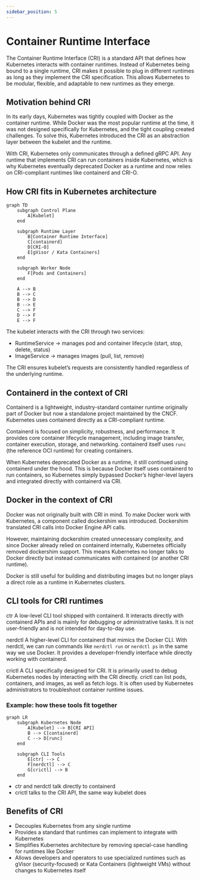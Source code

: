 ```yaml
---
sidebar_position: 5
---
```


# Container Runtime Interface

The Container Runtime Interface (CRI) is a standard API that defines how Kubernetes interacts with container runtimes. Instead of Kubernetes being bound to a single runtime, CRI makes it possible to plug in different runtimes as long as they implement the CRI specification. This allows Kubernetes to be modular, flexible, and adaptable to new runtimes as they emerge.

## Motivation behind CRI

In its early days, Kubernetes was tightly coupled with Docker as the container runtime. While Docker was the most popular runtime at the time, it was not designed specifically for Kubernetes, and the tight coupling created challenges. To solve this, Kubernetes introduced the CRI as an abstraction layer between the kubelet and the runtime.

With CRI, Kubernetes only communicates through a defined gRPC API. Any runtime that implements CRI can run containers inside Kubernetes, which is why Kubernetes eventually deprecated Docker as a runtime and now relies on CRI-compliant runtimes like containerd and CRI-O.

## How CRI fits in Kubernetes architecture

<div style={{textAlign: 'center'}}>

```mermaid
graph TD
    subgraph Control Plane
        A[Kubelet]
    end

    subgraph Runtime Layer
        B[Container Runtime Interface]
        C[containerd]
        D[CRI-O]
        E[gVisor / Kata Containers]
    end

    subgraph Worker Node
        F[Pods and Containers]
    end

    A --> B
    B --> C
    B --> D
    B --> E
    C --> F
    D --> F
    E --> F
```

</div>

The kubelet interacts with the CRI through two services:

- RuntimeService → manages pod and container lifecycle (start, stop, delete, status)
- ImageService → manages images (pull, list, remove)

The CRI ensures kubelet’s requests are consistently handled regardless of the underlying runtime.

## Containerd in the context of CRI

Containerd is a lightweight, industry-standard container runtime originally part of Docker but now a standalone project maintained by the CNCF. Kubernetes uses containerd directly as a CRI-compliant runtime.

Containerd is focused on simplicity, robustness, and performance. It provides core container lifecycle management, including image transfer, container execution, storage, and networking. containerd itself uses `runc` (the reference OCI runtime) for creating containers.

When Kubernetes deprecated Docker as a runtime, it still continued using containerd under the hood. This is because Docker itself uses containerd to run containers, so Kubernetes simply bypassed Docker’s higher-level layers and integrated directly with containerd via CRI.

## Docker in the context of CRI

Docker was not originally built with CRI in mind. To make Docker work with Kubernetes, a component called dockershim was introduced. Dockershim translated CRI calls into Docker Engine API calls.

However, maintaining dockershim created unnecessary complexity, and since Docker already relied on containerd internally, Kubernetes officially removed dockershim support. This means Kubernetes no longer talks to Docker directly but instead communicates with containerd (or another CRI runtime).

Docker is still useful for building and distributing images but no longer plays a direct role as a runtime in Kubernetes clusters.

## CLI tools for CRI runtimes

ctr
A low-level CLI tool shipped with containerd. It interacts directly with containerd APIs and is mainly for debugging or administrative tasks. It is not user-friendly and is not intended for day-to-day use.

nerdctl
A higher-level CLI for containerd that mimics the Docker CLI. With nerdctl, we can run commands like `nerdctl run` or `nerdctl ps` in the same way we use Docker. It provides a developer-friendly interface while directly working with containerd.

crictl
A CLI specifically designed for CRI. It is primarily used to debug Kubernetes nodes by interacting with the CRI directly. crictl can list pods, containers, and images, as well as fetch logs. It is often used by Kubernetes administrators to troubleshoot container runtime issues.

### Example: how these tools fit together

<div style={{textAlign: 'center'}}>

```mermaid
graph LR
    subgraph Kubernetes Node
        A[Kubelet] --> B[CRI API]
        B --> C[containerd]
        C --> D[runc]
    end

    subgraph CLI Tools
        E[ctr] --> C
        F[nerdctl] --> C
        G[crictl] --> B
    end
```

</div>

- ctr and nerdctl talk directly to containerd
- crictl talks to the CRI API, the same way kubelet does

## Benefits of CRI

- Decouples Kubernetes from any single runtime
- Provides a standard that runtimes can implement to integrate with Kubernetes
- Simplifies Kubernetes architecture by removing special-case handling for runtimes like Docker
- Allows developers and operators to use specialized runtimes such as gVisor (security-focused) or Kata Containers (lightweight VMs) without changes to Kubernetes itself
